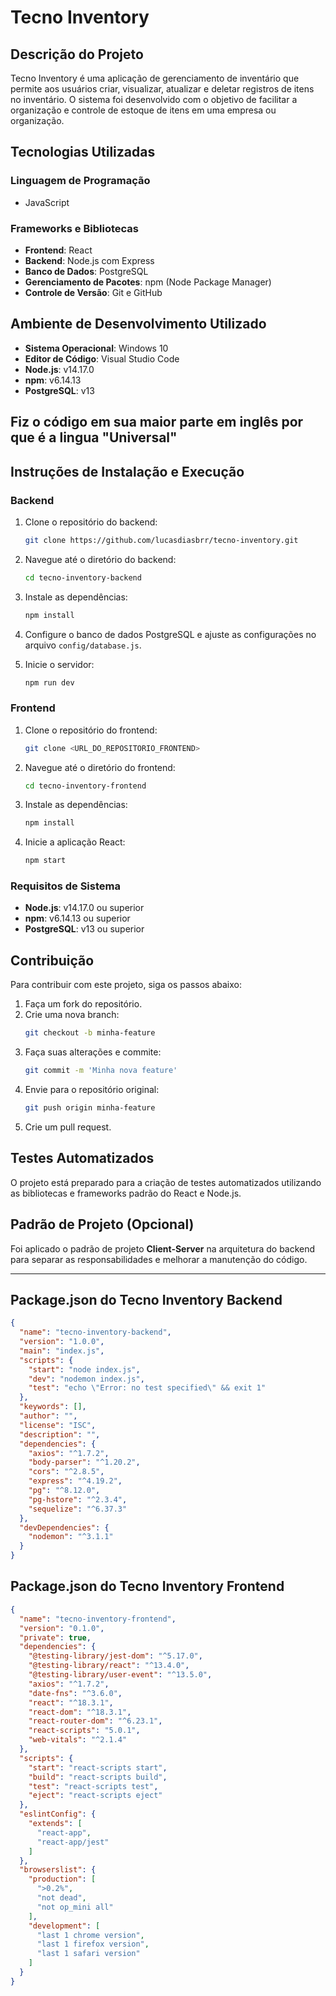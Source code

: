 # Tecno Inventory

## Descrição do Projeto

Tecno Inventory é uma aplicação de gerenciamento de inventário que permite aos usuários criar, visualizar, atualizar e deletar registros de itens no inventário. O sistema foi desenvolvido com o objetivo de facilitar a organização e controle de estoque de itens em uma empresa ou organização.

## Tecnologias Utilizadas

### Linguagem de Programação
- JavaScript

### Frameworks e Bibliotecas
- **Frontend**: React
- **Backend**: Node.js com Express
- **Banco de Dados**: PostgreSQL
- **Gerenciamento de Pacotes**: npm (Node Package Manager)
- **Controle de Versão**: Git e GitHub

## Ambiente de Desenvolvimento Utilizado

- **Sistema Operacional**: Windows 10
- **Editor de Código**: Visual Studio Code
- **Node.js**: v14.17.0
- **npm**: v6.14.13
- **PostgreSQL**: v13

## Fiz o código em sua maior parte em inglês por que é a lingua "Universal"

## Instruções de Instalação e Execução

### Backend

1. Clone o repositório do backend:
    ```bash
    git clone https://github.com/lucasdiasbrr/tecno-inventory.git
    ```

2. Navegue até o diretório do backend:
    ```bash
    cd tecno-inventory-backend
    ```

3. Instale as dependências:
    ```bash
    npm install
    ```

4. Configure o banco de dados PostgreSQL e ajuste as configurações no arquivo `config/database.js`.

5. Inicie o servidor:
    ```bash
    npm run dev
    ```

### Frontend

1. Clone o repositório do frontend:
    ```bash
    git clone <URL_DO_REPOSITORIO_FRONTEND>
    ```

2. Navegue até o diretório do frontend:
    ```bash
    cd tecno-inventory-frontend
    ```

3. Instale as dependências:
    ```bash
    npm install
    ```

4. Inicie a aplicação React:
    ```bash
    npm start
    ```

### Requisitos de Sistema

- **Node.js**: v14.17.0 ou superior
- **npm**: v6.14.13 ou superior
- **PostgreSQL**: v13 ou superior

## Contribuição

Para contribuir com este projeto, siga os passos abaixo:

1. Faça um fork do repositório.
2. Crie uma nova branch:
    ```bash
    git checkout -b minha-feature
    ```
3. Faça suas alterações e commite:
    ```bash
    git commit -m 'Minha nova feature'
    ```
4. Envie para o repositório original:
    ```bash
    git push origin minha-feature
    ```
5. Crie um pull request.

## Testes Automatizados

O projeto está preparado para a criação de testes automatizados utilizando as bibliotecas e frameworks padrão do React e Node.js.

## Padrão de Projeto (Opcional)

Foi aplicado o padrão de projeto **Client-Server** na arquitetura do backend para separar as responsabilidades e melhorar a manutenção do código.

---

## Package.json do Tecno Inventory Backend

```json
{
  "name": "tecno-inventory-backend",
  "version": "1.0.0",
  "main": "index.js",
  "scripts": {
    "start": "node index.js",
    "dev": "nodemon index.js",
    "test": "echo \"Error: no test specified\" && exit 1"
  },
  "keywords": [],
  "author": "",
  "license": "ISC",
  "description": "",
  "dependencies": {
    "axios": "^1.7.2",
    "body-parser": "^1.20.2",
    "cors": "^2.8.5",
    "express": "^4.19.2",
    "pg": "^8.12.0",
    "pg-hstore": "^2.3.4",
    "sequelize": "^6.37.3"
  },
  "devDependencies": {
    "nodemon": "^3.1.1"
  }
}
```

## Package.json do Tecno Inventory Frontend

```json
{
  "name": "tecno-inventory-frontend",
  "version": "0.1.0",
  "private": true,
  "dependencies": {
    "@testing-library/jest-dom": "^5.17.0",
    "@testing-library/react": "^13.4.0",
    "@testing-library/user-event": "^13.5.0",
    "axios": "^1.7.2",
    "date-fns": "^3.6.0",
    "react": "^18.3.1",
    "react-dom": "^18.3.1",
    "react-router-dom": "^6.23.1",
    "react-scripts": "5.0.1",
    "web-vitals": "^2.1.4"
  },
  "scripts": {
    "start": "react-scripts start",
    "build": "react-scripts build",
    "test": "react-scripts test",
    "eject": "react-scripts eject"
  },
  "eslintConfig": {
    "extends": [
      "react-app",
      "react-app/jest"
    ]
  },
  "browserslist": {
    "production": [
      ">0.2%",
      "not dead",
      "not op_mini all"
    ],
    "development": [
      "last 1 chrome version",
      "last 1 firefox version",
      "last 1 safari version"
    ]
  }
}
```